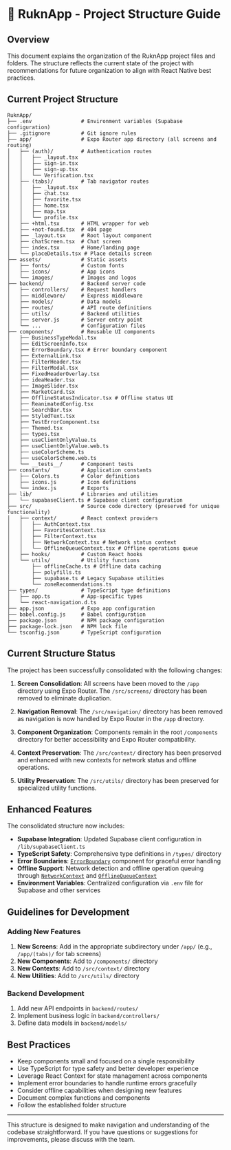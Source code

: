 # 📍 RuknApp - Project Structure Guide

## Overview

This document explains the organization of the RuknApp project files and folders. The structure reflects the current state of the project with recommendations for future organization to align with React Native best practices.

## Current Project Structure

```
RuknApp/
├── .env                # Environment variables (Supabase configuration)
├── .gitignore          # Git ignore rules
├── app/                # Expo Router app directory (all screens and routing)
│   ├── (auth)/         # Authentication routes
│   │   ├── _layout.tsx
│   │   ├── sign-in.tsx
│   │   ├── sign-up.tsx
│   │   └── Verification.tsx
│   ├── (tabs)/         # Tab navigator routes
│   │   ├── _layout.tsx
│   │   ├── chat.tsx
│   │   ├── favorite.tsx
│   │   ├── home.tsx
│   │   ├── map.tsx
│   │   └── profile.tsx
│   ├── +html.tsx       # HTML wrapper for web
│   ├── +not-found.tsx  # 404 page
│   ├── _layout.tsx     # Root layout component
│   ├── chatScreen.tsx  # Chat screen
│   ├── index.tsx       # Home/landing page
│   └── placeDetails.tsx # Place details screen
├── assets/             # Static assets
│   ├── fonts/          # Custom fonts
│   ├── icons/          # App icons
│   └── images/         # Images and logos
├── backend/            # Backend server code
│   ├── controllers/    # Request handlers
│   ├── middleware/     # Express middleware
│   ├── models/         # Data models
│   ├── routes/         # API route definitions
│   ├── utils/          # Backend utilities
│   ├── server.js       # Server entry point
│   └── ...             # Configuration files
├── components/         # Reusable UI components
│   ├── BusinessTypeModal.tsx
│   ├── EditScreenInfo.tsx
│   ├── ErrorBoundary.tsx # Error boundary component
│   ├── ExternalLink.tsx
│   ├── FilterHeader.tsx
│   ├── FilterModal.tsx
│   ├── FixedHeaderOverlay.tsx
│   ├── ideaHeader.tsx
│   ├── ImageSlider.tsx
│   ├── MarketCard.tsx
│   ├── OfflineStatusIndicator.tsx # Offline status UI
│   ├── ReanimatedConfig.tsx
│   ├── SearchBar.tsx
│   ├── StyledText.tsx
│   ├── TestErrorComponent.tsx
│   ├── Themed.tsx
│   ├── types.tsx
│   ├── useClientOnlyValue.ts
│   ├── useClientOnlyValue.web.ts
│   ├── useColorScheme.ts
│   ├── useColorScheme.web.ts
│   └── __tests__/      # Component tests
├── constants/          # Application constants
│   ├── Colors.ts       # Color definitions
│   ├── icons.js        # Icon definitions
│   └── index.js        # Exports
├── lib/                # Libraries and utilities
│   └── supabaseClient.ts # Supabase client configuration
├── src/                # Source code directory (preserved for unique functionality)
│   ├── context/        # React context providers
│   │   ├── AuthContext.tsx
│   │   ├── FavoritesContext.tsx
│   │   ├── FilterContext.tsx
│   │   ├── NetworkContext.tsx # Network status context
│   │   └── OfflineQueueContext.tsx # Offline operations queue
│   ├── hooks/          # Custom React hooks
│   └── utils/          # Utility functions
│       ├── offlineCache.ts # Offline data caching
│       ├── polyfills.ts
│       ├── supabase.ts # Legacy Supabase utilities
│       └── zoneRecommendations.ts
├── types/              # TypeScript type definitions
│   ├── app.ts          # App-specific types
│   └── react-navigation.d.ts
├── app.json            # Expo app configuration
├── babel.config.js     # Babel configuration
├── package.json        # NPM package configuration
├── package-lock.json   # NPM lock file
└── tsconfig.json       # TypeScript configuration
```

## Current Structure Status

The project has been successfully consolidated with the following changes:

1. **Screen Consolidation**: All screens have been moved to the `/app` directory using Expo Router. The `/src/screens/` directory has been removed to eliminate duplication.

2. **Navigation Removal**: The `/src/navigation/` directory has been removed as navigation is now handled by Expo Router in the `/app` directory.

3. **Component Organization**: Components remain in the root `/components` directory for better accessibility and Expo Router compatibility.

4. **Context Preservation**: The `/src/context/` directory has been preserved and enhanced with new contexts for network status and offline operations.

5. **Utility Preservation**: The `/src/utils/` directory has been preserved for specialized utility functions.

## Enhanced Features

The consolidated structure now includes:

- **Supabase Integration**: Updated Supabase client configuration in `/lib/supabaseClient.ts`
- **TypeScript Safety**: Comprehensive type definitions in `/types/` directory
- **Error Boundaries**: [`ErrorBoundary`](RuknApp/components/ErrorBoundary.tsx:1) component for graceful error handling
- **Offline Support**: Network detection and offline operation queuing through [`NetworkContext`](RuknApp/src/context/NetworkContext.tsx:1) and [`OfflineQueueContext`](RuknApp/src/context/OfflineQueueContext.tsx:1)
- **Environment Variables**: Centralized configuration via `.env` file for Supabase and other services

## Guidelines for Development

### Adding New Features

1. **New Screens**: Add in the appropriate subdirectory under `/app/` (e.g., `/app/(tabs)/` for tab screens)
2. **New Components**: Add to `/components/` directory
3. **New Contexts**: Add to `/src/context/` directory
4. **New Utilities**: Add to `/src/utils/` directory

### Backend Development

1. Add new API endpoints in `backend/routes/`
2. Implement business logic in `backend/controllers/`
3. Define data models in `backend/models/`

## Best Practices

- Keep components small and focused on a single responsibility
- Use TypeScript for type safety and better developer experience
- Leverage React Context for state management across components
- Implement error boundaries to handle runtime errors gracefully
- Consider offline capabilities when designing new features
- Document complex functions and components
- Follow the established folder structure

---

This structure is designed to make navigation and understanding of the codebase straightforward. If you have questions or suggestions for improvements, please discuss with the team.
